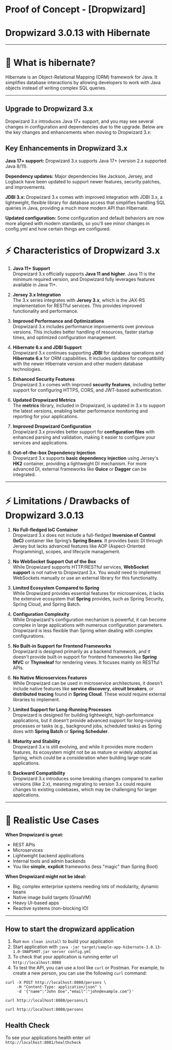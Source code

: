 # Proof of Concept - [Dropwizard]

# Dropwizard 3.0.13 with Hibernate
---
# 🧠 **What is hibernate?**
Hibernate is an Object-Relational Mapping (ORM) framework for Java. It simplifies database interactions by allowing developers to work with Java objects instead of writing complex SQL queries.

---

Upgrade to Dropwizard 3.x
---
Dropwizard 3.x introduces Java 17+ support, and you may see several changes in configuration and dependencies due to the upgrade. Below are the key changes and enhancements when moving to Dropwizard 3.x:

**Key Enhancements in Dropwizard 3.x**
---
**Java 17+ support:** Dropwizard 3.x supports Java 17+ (version 2.x supported Java 8/11).

**Dependency updates:** Major dependencies like Jackson, Jersey, and Logback have been updated to support newer features, security patches, and improvements.

**JDBI 3.x:** Dropwizard 3.x comes with improved integration with JDBI 3.x, a lightweight, flexible library for database access that simplifies handling SQL queries in Java, providing a much more modern API than Hibernate.

**Updated configuration:** Some configuration and default behaviors are now more aligned with modern standards, so you'll see minor changes in config.yml and how certain things are configured.


# ⚡ Characteristics of **Dropwizard 3.x**

1. **Java 11+ Support**  
   Dropwizard 3.x officially supports **Java 11 and higher**. Java 11 is the minimum required version, and Dropwizard fully leverages features available in Java 11+.

2. **Jersey 3.x Integration**  
   The 3.x series integrates with **Jersey 3.x**, which is the JAX-RS implementation for RESTful services. This provides improved functionality and performance.

3. **Improved Performance and Optimizations**  
   Dropwizard 3.x includes performance improvements over previous versions. This includes better handling of resources, faster startup times, and optimized configuration management.

4. **Hibernate 6.x and JDBI Support**  
   Dropwizard 3.x continues supporting **JDBI** for database operations and **Hibernate 6.x** for ORM capabilities. It includes updates for compatibility with the newer Hibernate version and other modern database technologies.

5. **Enhanced Security Features**  
   Dropwizard 3.x comes with improved **security features**, including better support for configuring HTTPS, CORS, and JWT-based authentication.

6. **Updated Dropwizard Metrics**  
   The **metrics** library, included in Dropwizard, is updated in 3.x to support the latest versions, enabling better performance monitoring and reporting for your applications.

7. **Improved Dropwizard Configuration**  
   Dropwizard 3.x provides better support for **configuration files** with enhanced parsing and validation, making it easier to configure your services and applications.

8. **Out-of-the-box Dependency Injection**  
   Dropwizard 3.x supports **basic dependency injection** using Jersey's **HK2** container, providing a lightweight DI mechanism. For more advanced DI, external frameworks like **Guice** or **Dagger** can be integrated.

---

# ⚡ Limitations / Drawbacks of **Dropwizard 3.0.13**

1. **No Full-fledged IoC Container**  
   Dropwizard 3.x does not include a full-fledged **Inversion of Control (IoC)** container like Spring’s **Spring Beans**. It provides basic DI through Jersey but lacks advanced features like AOP (Aspect-Oriented Programming), scopes, and lifecycle management.

2. **No WebSocket Support Out of the Box**  
   While Dropwizard supports HTTP/RESTful services, **WebSocket support** is not native to Dropwizard 3.x. You would need to implement WebSockets manually or use an external library for this functionality.

3. **Limited Ecosystem Compared to Spring**  
   While Dropwizard provides essential features for microservices, it lacks the extensive ecosystem that **Spring** provides, such as Spring Security, Spring Cloud, and Spring Batch.

4. **Configuration Complexity**  
   While Dropwizard's configuration mechanism is powerful, it can become complex in large applications with numerous configuration parameters. Dropwizard is less flexible than Spring when dealing with complex configurations.

5. **No Built-in Support for Frontend Frameworks**  
   Dropwizard is designed primarily as a backend framework, and it doesn't provide built-in support for frontend frameworks like **Spring MVC** or **Thymeleaf** for rendering views. It focuses mainly on RESTful APIs.

6. **No Native Microservices Features**  
   While Dropwizard can be used in microservice architectures, it doesn't include native features like **service discovery**, **circuit breakers**, or **distributed tracing** found in **Spring Cloud**. These would require external libraries to implement.

7. **Limited Support for Long-Running Processes**  
   Dropwizard is designed for building lightweight, high-performance applications, but it doesn’t provide advanced support for long-running processes or tasks (e.g., background jobs, scheduled tasks) as Spring does with **Spring Batch** or **Spring Scheduler**.

8. **Maturity and Stability**  
   Dropwizard 3.x is still evolving, and while it provides more modern features, its ecosystem might not be as mature or widely adopted as Spring, which could be a consideration when building large-scale applications.

9. **Backward Compatibility**  
   Dropwizard 3.x introduces some breaking changes compared to earlier versions (like 2.x), meaning migrating to version 3.x could require changes to existing codebases, which may be challenging for larger applications.

---

# 🧐 Realistic Use Cases

**When Dropwizard is great:**
- REST APIs
- Microservices
- Lightweight backend applications
- Internal tools and admin backends
- You like **simple**, **explicit** frameworks (less "magic" than Spring Boot)

**When Dropwizard might not be ideal:**
- Big, complex enterprise systems needing lots of modularity, dynamic beans
- Native image build targets (GraalVM)
- Heavy UI-based apps
- Reactive systems (non-blocking IO)

---

How to start the dropwizard application
---

1. Run `mvn clean install` to build your application
2. Start application with `java -jar target/sample-app-hibernate-3.0.13-1.0-SNAPSHOT.jar server config.yml`
3. To check that your application is running enter url `http://localhost:8080`
4. To test the API, you can use a tool like `curl` or Postman. For example, to create a new person, you can use the following `curl` command:
```shell
curl -X POST http://localhost:8080/persons \
     -H "Content-Type: application/json" \
     -d '{"name":"John Doe","email":"john@example.com"}'
     
curl http://localhost:8080/persons/1

curl http://localhost:8080/persons
```
Health Check
---

To see your applications health enter url `http://localhost:8081/healthcheck`

